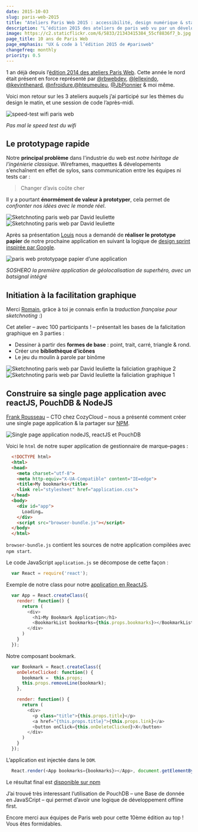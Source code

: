 ```yaml
---
date: 2015-10-03
slug: paris-web-2015
title: "Ateliers Paris Web 2015 : accessibilité, design numérique & standards ouverts"
description: "L’édition 2015 des ateliers de paris web vu par un développeur front-end : prototypage, facilitation graphique et code avec reactJS, PouchDB & NodeJS"
image: https://c2.staticflickr.com/6/5833/21343415384_55cf8836f7_b.jpg
page_title: 10 ans de Paris Web
page_emphasis: "UX & code à l’édition 2015 de #parisweb"
changefreq: monthly
priority: 0.5
---
```


1 an déjà depuis l’[édition 2014 des ateliers Paris Web](/blog/paris-web-2014.html). Cette année le nord était présent en force représenté par [@rbwebdev](https://twitter.com/rbwebdev), [@lellexindo](https://twitter.com/lellexindo), [@kevinthenard](https://twitter.com/kevinthenard), [@nfroidure](https://twitter.com/nfroidure),[@hteumeuleu](https://twitter.com/hteumeuleu), [@JbPionnier](https://twitter.com/JbPionnier) & moi même.

Voici mon retour sur les 3 ateliers auquels j’ai participé sur les thèmes du design le matin, et une session de code l’après–midi.

![speed-test wifi paris web](https://c2.staticflickr.com/6/5665/21753471709_a3d833ae44_n.jpg)

_Pas mal le speed test du wifi_

## Le prototypage rapide

Notre __principal problème__ dans l'industrie du web est _notre héritage de l’ingénierie classique_. Wireframes, maquettes & dévelopements s’enchaînent en effet de sylos, sans communication entre les équipes ni tests car :

> Changer d’avis coûte cher

Il y a pourtant __énormément de valeur à prototyper__, cela permet de _confronter nos idées avec le monde réel_.

![Sketchnoting paris web par David leuliette](https://c2.staticflickr.com/6/5711/21317900884_1e639e97b6.jpg)
![Sketchnoting paris web par David leuliette](https://c1.staticflickr.com/1/670/21916731711_e972e11c51.jpg)

Après sa présentation [Louis](https://twitter.com/louije) nous a demandé de __réaliser le prototype papier__ de notre prochaine application en suivant la logique de [design sprint inspirée par Google](https://www.gv.com/lib/the-product-design-sprint-divergeday2).

![paris web prototypage papier d’une application](https://c2.staticflickr.com/6/5661/21950384401_0c7c743b28_c.jpg)

_SOSHERO la première application de géolocalisation de superhéro, avec un batsignal intégré_

## Initiation à la facilitation graphique

Merci [Romain](http://twitter.com/romaincouturier), grâce à toi je connais enfin la _traduction française pour sketchnoting_ :)

Cet atelier – avec 100 participants ! – présentait les bases de la falicitation graphique en 3 parties :

- Dessiner à partir des __formes de base__ : point, trait, carré, triangle & rond.
- Créer une __bibliothèque d’icônes__
- Le jeu du moulin à parole par binôme

![Sketchnoting paris web par David leuliette la faliciation graphique 2](https://c2.staticflickr.com/6/5765/21317901964_21d99f768a.jpg)
![Sketchnoting paris web par David leuliette la faliciation graphique 1](https://c2.staticflickr.com/6/5709/21288000583_08b39473b7.jpg)

## Construire sa single page application avec reactJS, PouchDB & NodeJS

[Frank Rousseau](https://twitter.com/gelnior) – CTO chez CozyCloud – nous a présenté comment créer une single page application & la partager sur [NPM](https://www.npmjs.com/).

![Single page application nodeJS, reactJS et PouchDB](https://c2.staticflickr.com/6/5714/21730003449_eca2842c8c_z.jpg)

Voici le `html` de notre super application de gestionnaire de marque–pages :

~~~html
  <!DOCTYPE html>
  <html>
  <head>
    <meta charset="utf-8">
    <meta http-equiv="X-UA-Compatible" content="IE=edge">
    <title>My bookmarks</title>
    <link rel="stylesheet" href="application.css">
  </head>
  <body>
    <div id="app">
      Loading…
    </div>
    <script src="browser-bundle.js"></script>
  </body>
  </html>
~~~

`browser-bundle.js` contient les sources de notre application compilées avec `npm start`.

Le code JavaScript `application.js` se décompose de cette façon :

~~~javascript
  var React = require('react');
~~~

Exemple de notre class pour notre [application en ReactJS](http://facebook.github.io/react/).

~~~javascript
  var App = React.createClass({
    render: function() {
      return (
        <div>
          <h1>My Bookmark Application</h1>
          <BookmarkList bookmarks={this.props.bookmarks}></BookmarkList>
        </div>
      )
    }
  });
~~~

Notre composant bookmark.

~~~javascript
  var Bookmark = React.createClass({
    onDeleteClicked: function() {
      bookmark =  this.props;
      this.props.removeLine(bookmark);
    },

    render: function() {
      return (
        <div>
          <p class="title">{this.props.title}</p>
          <a href="{this.props.title}">{this.props.link}</a>
          <button onClick={this.onDeleteClicked}>X</button>
        </div>
      )
    }
  });
~~~

L’application est injectée dans le `DOM`.

~~~javascript
  React.render(<App bookmarks={bookmarks}></App>, document.getElementById('app'));
~~~

Le résultat final est [disponible sur npm](https://www.npmjs.com/package/my-bookmarks)

J’ai trouvé très interessant l’utilisation de PouchDB – une Base de donnée en JavaSCript – qui permet d’avoir une logique de développement offline first.

Encore merci aux équipes de Paris web pour cette 10ème édition au top ! Vous êtes formidables.
